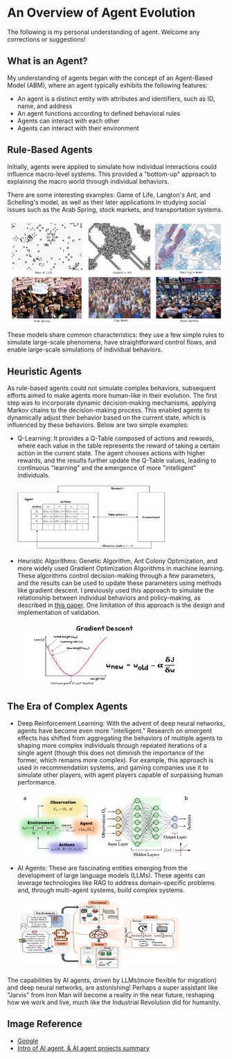 # An Overview of Agent Evolution

The following is my personal understanding of agent. Welcome any corrections or suggestions!

## What is an Agent?

My understanding of agents began with the concept of an Agent-Based Model (ABM), where an agent typically exhibits the following features:

- An agent is a distinct entity with attributes and identifiers, such as ID, name, and address
- An agent functions according to defined behavioral rules
- Agents can interact with each other
- Agents can interact with their environment

## Rule-Based Agents

Initially, agents were applied to simulate how individual interactions could influence macro-level systems. This provided a "bottom-up" approach to explaining the macro world through individual behaviors.

There are some interesting examples: Game of Life, Langton's Ant, and Schelling's model, as well as their later applications in studying social issues such as the Arab Spring, stock markets, and transportation systems.

![Rule-based Agent](./asset/rule-based.png)

These models share common characteristics: they use a few simple rules to simulate large-scale phenomena, have straightforward control flows, and enable large-scale simulations of individual behaviors.

## Heuristic Agents

As rule-based agents could not simulate complex behaviors, subsequent efforts aimed to make agents more human-like in their evolution. The first step was to incorporate dynamic decision-making mechanisms, applying Markov chains to the decision-making process. This enabled agents to dynamically adjust their behavior based on the current state, which is influenced by these behaviors. Below are two simple examples:

- Q-Learning: It provides a Q-Table composed of actions and rewards, where each value in the table represents the reward of taking a certain action in the current state. The agent chooses actions with higher rewards, and the results further update the Q-Table values, leading to continuous "learning" and the emergence of more "intelligent" individuals.

  <img src="./asset/q-learning.png" width="340" height="150" alt="Q-Learning">

- Heuristic Algorithms: Genetic Algorithm, Ant Colony Optimization, and more widely used Gradient Optimization Algorithms in machine learning. These algorithms control decision-making through a few parameters, and the results can be used to update these parameters using methods like gradient descent. I previously used this approach to simulate the relationship between individual behaviors and policy-making, as described in [this paper](https://www.sciencedirect.com/science/article/abs/pii/S0959652622006692?via%3Dihub). One limitation of this approach is the design and implementation of validation.

  <img src="./asset/gradient-descent.png" width="400" height="150" alt="GD">

## The Era of Complex Agents

- Deep Reinforcement Learning: With the advent of deep neural networks, agents have become even more "intelligent." Research on emergent effects has shifted from aggregating the behaviors of multiple agents to shaping more complex individuals through repeated iterations of a single agent (though this does not diminish the importance of the former, which remains more complex). For example, this approach is used in recommendation systems, and gaming companies use it to simulate other players, with agent players capable of surpassing human performance.

  <img src="./asset/deep-RL.png" width="400" height="150" alt="GD">

- AI Agents: These are fascinating entities emerging from the development of large language models (LLMs). These agents can leverage technologies like RAG to address domain-specific problems and, through multi-agent systems, build complex systems.

  <img src="./asset/ai-agent.png" width="380" height="160" alt="ai-agent">

The capabilities by AI agents, driven by LLMs(more flexible for migration) and deep neural networks, are astonishing! Perhaps a super assistant like "Jarvis" from Iron Man will become a reality in the near future, reshaping how we work and live, much like the Industrial Revolution did for humanity.

## Image Reference

- [Google](https://www.google.com)
- [Intro of AI agent, & AI agent projects summary](https://medium.com/@henryhengluo/intro-of-ai-agent-ai-agent-projects-summary-52f4a364ab86)